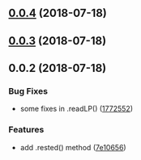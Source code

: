 <a name="0.0.4"></a>
## [0.0.4](https://github.com/mkg20001/pull-pb-rpc/compare/v0.0.3...v0.0.4) (2018-07-18)



<a name="0.0.3"></a>
## [0.0.3](https://github.com/mkg20001/pull-pb-rpc/compare/v0.0.2...v0.0.3) (2018-07-18)



<a name="0.0.2"></a>
## 0.0.2 (2018-07-18)


### Bug Fixes

* some fixes in .readLP() ([1772552](https://github.com/mkg20001/pull-pb-rpc/commit/1772552))


### Features

* add .rested() method ([7e10656](https://github.com/mkg20001/pull-pb-rpc/commit/7e10656))



